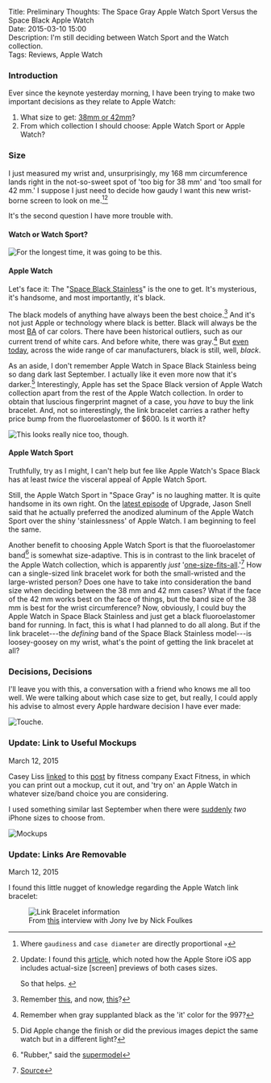 Title: Preliminary Thoughts: The Space Gray Apple Watch Sport Versus the Space Black Apple Watch  
Date: 2015-03-10 15:00  
Description: I'm still deciding between Watch Sport and the Watch collection.  
Tags: Reviews, Apple Watch  

### Introduction

Ever since the keynote yesterday morning, I have been trying to make two important decisions as they relate to Apple Watch:

1. What size to get: [38mm or 42mm][1]?
2. From which collection I should choose: Apple Watch Sport or Apple Watch?

### Size

I just measured my wrist and, unsurprisingly, my 168 mm circumference lands right in the not-so-sweet spot of 'too big for 38 mm' and 'too small for 42 mm.' I suppose I just need to decide how gaudy I want this new wrist-borne screen to look on me.[^1][^2]

It's the second question I have more trouble with. 

#### Watch or Watch Sport?

![For the longest time, it was going to be this.](http://d.pr/i/1jzlL+ "Apple Watch Space Black")
<!-- {.screenshot} -->

#### Apple Watch

Let's face it: The "[Space Black Stainless][3]" is the one to get. It's mysterious, it's handsome, and most importantly, it's black. 

The black models of anything have always been the best choice.[^3] And it's not just Apple or technology where black is better. Black will always be the most [BA][4] of car colors. There have been historical outliers, such as our current trend of white cars. And before white, there was gray.[^4] But [even today][5], across the wide range of car manufacturers, black is still, well, *black*. 

As an aside, I don't remember Apple Watch in Space Black Stainless being so dang dark last September. I actually like it even more now that it's darker.[^5] Interestingly, Apple has set the Space Black version of Apple Watch  collection apart from the rest of the Apple Watch collection. In order to obtain that luscious fingerprint magnet of a case, you *have* to buy the link bracelet. And, not so interestingly, the link bracelet carries a rather hefty price bump from the fluoroelastomer of $600. Is it worth it?

![This looks really nice too, though.](http://d.pr/i/161KY+ "Apple Watch Sport")
<!-- {.screenshot) -->

#### Apple Watch Sport

Truthfully, try as I might, I can't help but fee like Apple Watch's Space Black has at least *twice* the visceral appeal of Apple Watch Sport.

Still, the Apple Watch Sport in "Space Gray" is no laughing matter. It is quite handsome in its own right. On the [latest episode][6] of Upgrade, Jason Snell said that he actually preferred the anodized aluminum of the Apple Watch Sport over the shiny 'stainlessness' of Apple Watch. I am beginning to feel the same.

Another benefit to choosing Apple Watch Sport is that the fluoroelastomer band[^6] is somewhat size-adaptive. This is in contrast to the link bracelet of the Apple Watch collection, which is apparently *just* '[one-size-fits-all][7].'[^7] How can a single-sized link bracelet work for both the small-wristed and the large-wristed person? Does one have to take into consideration the band size when deciding between the 38 mm and 42 mm cases? What if the face of the 42 mm works best on the face of things, but the band size of the 38 mm is best for the wrist circumference? Now, obviously, I could buy the Apple Watch in Space Black Stainless and just get a black fluoroelastomer band for running. In fact, this is what I had planned to do all along. But if the link bracelet---the *defining* band of the Space Black Stainless model---is loosey-goosey on my wrist, what's the point of getting the link bracelet at all?

### Decisions, Decisions

I'll leave you with this, a conversation with a friend who knows me all too well. We were talking about which case size to get, but really, I could apply his advise to almost every Apple hardware decision I have ever made:

![Touche.](http://d.pr/i/13VbL+ "Conversation with John")
<!-- {.screenshot .iphone} -->

<aside class="update">

### Update: Link to Useful Mockups
<p class="updateTime"><time datetime="2015-03-12">March 12, 2015</time></p>

Casey Liss [linked][8] to this [post][9] by fitness company Exact Fitness, in which you can print out a mockup, cut it out, and 'try on' an Apple Watch in whatever size/band choice you are considering.

I used something similar last September when there were [suddenly][10] *two* iPhone sizes to choose from.

![Mockups](http://d.pr/i/10oi3+ "Mockups")
<!-- {.screenshot style="width: 80%;"} -->

</aside>

<aside class="update">

### Update: Links Are Removable
<p class="updateTime"><time datetime="2015-03-12">March 12, 2015</time></p>

I found this little nugget of knowledge regarding the Apple Watch link bracelet:

<figure>
	<img class="screenshot iphone" src="https://pbs.twimg.com/media/B__JFBzUQAEqzn9.png" alt="Link Bracelet information" title="Link Bracelet information">
	<figcaption>From <a href="http://howtospendit.ft.com/articles/77791-the-man-behind-the-apple-watch">this</a> interview with Jony Ive by Nick Foulkes</figcaption>
</figure>

</aside>

[^1]: Where `gaudiness` and `case diameter` are directly proportional `∝`
[^2]: Update: I found this [article][a], which noted how the Apple Store iOS app includes actual-size [screen] previews of both cases sizes.
	<p style="display:inline">So that helps.</p>
[^3]: Remember [this][b], and now, [this][c]?
[^4]: Remember when gray supplanted black as the 'it' color for the 997?
[^5]: Did Apple change the finish or did the previous images depict the same watch but in a different light?
[^6]: "Rubber," said the [supermodel][d]
[^7]: [Source][e]

[a]: http://www.mcelhearn.com/try-out-apple-watch-sizes-on-your-wrist/ "More mockups"
[b]: http://www.512pixels.net/blog/2015/2/future-classics-the-black-macbook "Stephen Hackett on the Black MacBook"
[c]: https://twitter.com/viticci/status/575014129095864320 "Federico Viticci checking out the Retina MacBook"
[d]: https://www.apple.com/watch/christy-turlington-burns/ "Apple's piece on Christy Turlington-Burns"
[e]: http://store.apple.com/Catalog/regional/amr/pdf/static/pdf/content/Watch_Sizing_Guide.pdf "Sizing guide for Apple Watch"

[1]: /2015/3/9/apple-watch-sizing-38-mm-or-42-mm "My post questioning whether the 42mm model was for me"
[3]: http://www.apple.com/watch/apple-watch/space-black-stainless-steel-case-space-black-link-bracelet/ "Apple's product page for the Apple Watch Space Black"
[4]: http://nl.urbandictionary.com/define.php?term=BA&amp;defid=1081389 "Urban Dictionary: BA'"
[5]: http://car.astroawani.com/detail/news-grey-new-black-47911 "'Grey is the new black'"
[6]: http://www.relay.fm/upgrade/26 "Upgrade, episode 26"
[7]: http://d.pr/i/12Qgx+ "Apple's guide to 38mm vs 42mm Watch link bracelet sizes"
[8]: http://www.caseyliss.com/2015/3/11/apple-watch-paper-try-on "Casey's mockups of Apple Watch"
[9]: http://exactfitnessapps.com/try-it-on-apple-watch-sizing-guide.html "Source of mockups Casey linked to on his site"
[10]: http://thenextweb.com/apple/2014/09/09/apple-unveils-iphone-6/ "TNW reporting on Apple unveiling the iPhones 6"